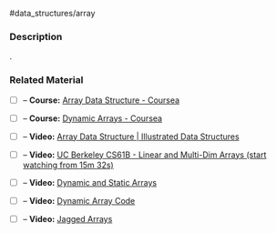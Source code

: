 #data_structures/array

### Description

.
### Related Material

- [ ] – **Course:** [Array Data Structure - Coursea](https://www.coursera.org/lecture/data-structures/arrays-OsBSF)
- [ ] – **Course:** [Dynamic Arrays - Coursea](https://www.coursera.org/lecture/data-structures/dynamic-arrays-EwbnV)

- [ ] – **Video:** [Array Data Structure | Illustrated Data Structures](https://www.youtube.com/watch?v=QJNwK2uJyGs)
- [ ] – **Video:** [UC Berkeley CS61B - Linear and Multi-Dim Arrays (start watching from 15m 32s)](https://archive.org/details/ucberkeley_webcast_Wp8oiO_CZZE)
- [ ] – **Video:** [Dynamic and Static Arrays](https://www.youtube.com/watch?v=PEnFFiQe1pM&list=PLDV1Zeh2NRsB6SWUrDFW2RmDotAfPbeHu&index=6)
- [ ] – **Video:** [Dynamic Array Code](https://www.youtube.com/watch?v=tvw4v7FEF1w&list=PLDV1Zeh2NRsB6SWUrDFW2RmDotAfPbeHu&index=5)
- [ ] – **Video:** [Jagged Arrays](https://www.youtube.com/watch?v=1jtrQqYpt7g)

